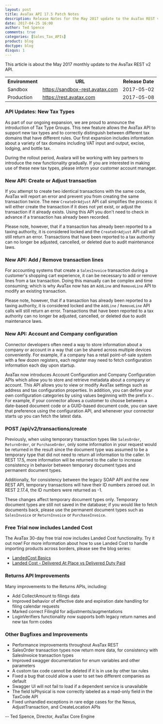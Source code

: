 ```yaml
---
layout: post
title: AvaTax API 17.5 Patch Notes
description: Release Notes for the May 2017 update to the AvaTax REST v2 API.
date: 2017-04-25 16:00
author: Ted Spence
comments: true
categories: [Sales_Tax_APIs]
product: blog
doctype: blog
disqus: 1
---
```


This article is about the May 2017 monthly update to the AvaTax REST v2 API.

<table class="styled-table">
	<tr>
		<th>Environment</th>
		<th>URL</th>
		<th>Release Date</th>
	</tr>
	<tr>
		<td>Sandbox</td>
        <td><a href="https://sandbox-rest.avatax.com">https://sandbox-rest.avatax.com</a></td>
		<td>2017-05-02</td>
	</tr>
	<tr>
		<td>Production</td>
        <td><a href="https://rest.avatax.com">https://rest.avatax.com</a></td>
		<td>2017-05-08</td>
	</tr>
</table>

<h3>API Updates: New Tax Types</h3>

As part of our ongoing expansion, we are proud to announce the introduction of Tax Type Groups.  This new feature allows the AvaTax API to support new tax types and to correctly distinguish between different tax domains that have different rules.  Our first expansion includes information about a variety of tax domains including VAT input and output, excise, lodging, and bottle tax.

During the rollout period, Avalara will be working with key partners to introduce the new functionality gradually.  If you are interested in making use of these new tax types, please inform your customer account manager.

<h3>New API: Create or Adjust transaction</h3>

If you attempt to create two identical transactions with the same code, AvaTax will report an error and prevent you from creating the same transaction twice.  The new `CreateOrAdjust` API call simplifies the process: it will either create the transaction if it does not yet exist, or adjust the transaction if it already exists.  Using this API you don't need to check in advance if a transaction has already been recorded.

Please note, however, that if a transaction has already been reported to a taxing authority, it is considered locked and the `CreateOrAdjust` API call will still return an error.  Transactions that have been reported to a tax authority can no longer be adjusted, cancelled, or deleted due to audit maintenance laws.

<h3>New API: Add / Remove transaction lines</h3>

For accounting systems that create a `SalesInvoice` transaction during a customer's shopping cart experience, it can be necessary to add or remove lines from a tax transaction.  Doing this manually can be complex and time consuming; which is why AvaTax now has an `AddLine` and `RemoveLine` API to modify an existing transaction.

Please note, however, that if a transaction has already been reported to a taxing authority, it is considered locked and the `AddLine` / `RemoveLine` API calls will still return an error.  Transactions that have been reported to a tax authority can no longer be adjusted, cancelled, or deleted due to audit maintenance laws.

<h3>New API: Account and Company configuration</h3>

Connector developers often need a way to store information about a company or account in a way that can be shared across multiple devices conveniently.  For example, if a company has a retail point-of-sale system with a few dozen registers, each register may need to fetch configuration information each day upon startup.

AvaTax now introduces Account Configuration and Company Configuration APIs which allow you to store and retrieve metadata about a company or account.  This API allows you to view or modify AvaTax settings such as address and tax configuration properties.  In addition, you can define your own configuration categories by using values beginning with the prefix `X-`.  For example, if your connector allows a customer to choose between a date-based document code or a GUID-based document code, you can save that preference using the configuration API, and whenever your connector starts up you can fetch the latest data.

<h3>POST /api/v2/transactions/create</h3>

Previously, when using temporary transaction types like `SalesOrder`, `ReturnOrder`, or `PurchaseOrder`, only some information in your request would be returned in the result since the document type was assumed to be a temporary type that did not need to return all information to the caller.  In REST 17.5, more information will be returned to the caller to increase consistency in behavior between temporary document types and permanent document types.

Additionally, for consistency between the legacy SOAP API and the new REST API, temporary transactions will have their ID numbers zeroed out.  In REST 2.17.4, the ID numbers were returned as -1.

These changes affect temporary document types only.  Temporary document types are still not saved in the database; if you would like to fetch documents back, please use the permanent document types such as `SalesInvoice` or `ReturnInvoice` or `PurchaseInvoice`.

<h3>Free Trial now includes Landed Cost</h3>

The AvaTax 30-day free trial now includes Landed Cost functionality.  Try it out now!  For more information about how to use Landed Cost to handle importing products across borders, please see the blog series:

<ul class="normal">
    <li><a href="http://developer.avalara.com/blog/2016/10/13/landedcost-with-rest-v2">LandedCost Basics</a></li>
    <li><a href="http://developer.avalara.com/blog/2016/12/15/landed-cost-who-pays">Landed Cost - Delivered At Place vs Delivered Duty Paid</a></li>
</ul>

<h3>Returns API Improvements</h3>

Many improvements to the Returns APIs, including:

<ul class="normal">
    <li>Add CollectAmount to filings data</li>
    <li>Improved behavior of effective date and expiration date handling for filing calendar requests</li>
    <li>Marked correct FilingId for adjustments/augmentations</li>
    <li>LoginVerifiers functionality now supports both legacy return names and new tax form codes</li>
</ul>

<h3>Other Bugfixes and Improvements</h3>

<ul class="normal">
    <li>Performance improvements throughout AvaTax REST</li>
    <li>SalesOrder transaction types now return more data, for consistency with SalesInvoice transaction types</li>
    <li>Improved swagger documentation for enum variables and other parameters</li>
    <li>A custom tax code cannot be deleted if it is in use by other tax rules</li>
    <li>Fixed a bug that could allow a user to set two different companies as default</li>
    <li>Swagger UI will not fail to load if a dependent service is unavailable</li>
    <li>The field IsPhysical is now correctly labeled as a read-only field in the TaxCode API</li>
    <li>Fixed unhandled exceptions in rare edge cases for the Nexus, AdjustTransaction, and CreateLocation APIs</li>
</ul>

-- Ted Spence, Director, AvaTax Core Engine